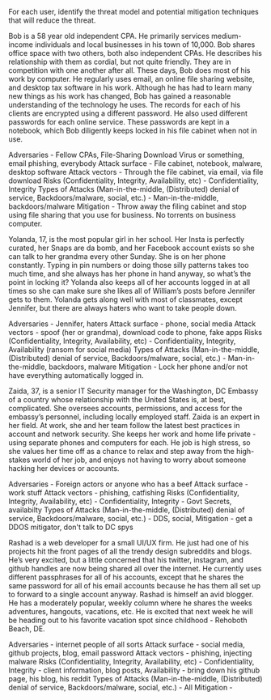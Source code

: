 For each user, identify the threat model and potential mitigation techniques that will reduce the threat.

Bob is a 58 year old independent CPA. He primarily services medium-income individuals and local businesses in his town of 10,000. Bob shares office space with two others, both also independent CPAs. He describes his relationship with them as cordial, but not quite friendly. They are in competition with one another after all.
These days, Bob does most of his work by computer. He regularly uses email, an online file sharing website, and desktop tax software in his work. Although he has had to learn many new things as his work has changed, Bob has gained a reasonable understanding of the technology he uses. The records for each of his clients are encrypted using a different password. He also used different passwords for each online service. These passwords are kept in a notebook, which Bob diligently keeps locked in his file cabinet when not in use.

Adversaries - Fellow CPAs, File-Sharing Download Virus or something, email phishing, everybody
Attack surface - File cabinet, notebook, malware, desktop software
Attack vectors - Through the file cabinet, via email, via file download
Risks (Confidentiality, Integrity, Availability, etc) - Confidentiality, Integrity
Types of Attacks (Man-in-the-middle, (Distributed) denial of service, Backdoors/malware, social, etc.) - Man-in-the-middle, backdoors/malware
Mitigation - Throw away the filing cabinet and stop using file sharing that you use for business. No torrents on business computer.

Yolanda, 17, is the most popular girl in her school. Her Insta is perfectly curated, her Snaps are da bomb, and her Facebook account exists so she can talk to her grandma every other Sunday.
She is on her phone constantly. Typing in pin numbers or doing those silly patterns takes too much time, and she always has her phone in hand anyway, so what’s the point in locking it? Yolanda also keeps all of her accounts logged in at all times so she can make sure she likes all of William’s posts before Jennifer gets to them.
Yolanda gets along well with most of classmates, except Jennifer, but there are always haters who want to take people down.

Adversaries - Jennifer, haters 
Attack surface - phone, social media
Attack vectors - spoof (her or grandma), download code to phone, fake apps
Risks (Confidentiality, Integrity, Availability, etc) - Confidentiality, Integrity, Availability (ransom for social media)
Types of Attacks (Man-in-the-middle, (Distributed) denial of service, Backdoors/malware, social, etc.) - Man-in-the-middle, backdoors, malware
Mitigation - Lock her phone and/or not have everything automatically logged in.

Zaida, 37, is a senior IT Security manager for the Washington, DC Embassy of a country whose relationship with the United States is, at best, complicated. She oversees accounts, permissions, and access for the embassy’s personnel, including locally employed staff.
Zaida is an expert in her field. At work, she and her team follow the latest best practices in account and network security. She keeps her work and home life private - using separate phones and computers for each. He job is high stress, so she values her time off as a chance to relax and step away from the high-stakes world of her job, and enjoys not having to worry about someone hacking her devices or accounts.

Adversaries - Foreign actors or anyone who has a beef
Attack surface - work stuff
Attack vectors - phishing, catfishing
Risks (Confidentiality, Integrity, Availability, etc) - Confidentiality, Integrity - Govt Secrets, availabilty
Types of Attacks (Man-in-the-middle, (Distributed) denial of service, Backdoors/malware, social, etc.) - DDS, social,
Mitigation - get a DDOS mitigator, don't talk to DC spys

Rashad is a web developer for a small UI/UX firm. He just had one of his projects hit the front pages of all the trendy design subreddits and blogs. He’s very excited, but a little concerned that his twitter, instagram, and github handles are now being shared all over the internet.
He currently uses different passphrases for all of his accounts, except that he shares the same password for all of his email accounts because he has them all set up to forward to a single account anyway.
Rashad is himself an avid blogger. He has a moderately popular, weekly column where he shares the weeks adventures, hangouts, vacations, etc. He 
is excited that next week he will be heading out to his favorite vacation spot since childhood - Rehoboth Beach, DE.

Adversaries - internet people of all sorts
Attack surface - social media, github projects, blog, email password
Attack vectors - phishing, injecting malware
Risks (Confidentiality, Integrity, Availability, etc) - Confidentiality, Integrity - client information, blog posts, Availability - bring down his github page, his blog, his reddit
Types of Attacks (Man-in-the-middle, (Distributed) denial of service, Backdoors/malware, social, etc.) -
All
Mitigation - 
